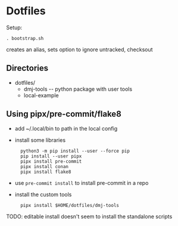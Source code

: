 # Dotfiles

Setup:

    . bootstrap.sh

creates an alias, sets option to ignore untracked, checksout


## Directories

- dotfiles/
  - dmj-tools -- python package with user tools
  - local-example


## Using pipx/pre-commit/flake8

- add ~/.local/bin to path in the local config
- install some libraries

        python3 -m pip install --user --force pip
        pip install --user pipx
        pipx install pre-commit
        pipx install conan
        pipx install flake8

- use `pre-commit install` to install pre-commit in a repo


- install the custom tools

        pipx install $HOME/dotfiles/dmj-tools


TODO: editable install doesn't seem to install the standalone scripts
